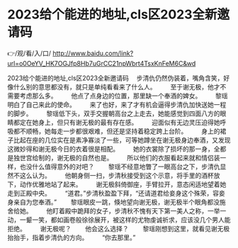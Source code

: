 # 2023给个能进的地址,cls区2023全新邀请码

👉/观/看/入/口/ http://www.baidu.com/link?url=o0OeYV_HK7OGJfp8Hb7uGrCC21npWbrt4TsxKnFeM6C&wd

2023给个能进的地址,cls区2023全新邀请码
　步清仇仍然伪装着，嘴角含笑，好像什么别的意思都没有，就只是单纯看看来了什么人。
　　至于谢无极，他才不需要考虑那么多。
　　他点了点身边的位置，那里缺一个奉酒的婢女。
　　黎瑶明白了自己来此的使命。
　　来了也好，来了才有机会逼得步清仇加快送她一程的脚步。
　　黎瑶低下头，双手交握朝高台之上走去，她能感觉到四面八方的眼睛都定在她身上，但只有谢无极的最有存在感。
　　迎面似有无边灵压迫得她呼吸都不顺畅，她每走一步都很艰难，但还是坚持着稳定跨上台阶。
　　身上的裙子比起在座的几位实在是素净寡淡了一些，可等她蹲坐在谢无极身边奉酒，又发现这微妙得和谢无极今日的衣着很是相配。
　　她的衣裳除了损坏的那一身，全都是独世宫给制的，谢无极的自然也是。
　　所以他们的衣服看起来就和情侣装一样，也没什么值得意外的对吧？
　　黎瑶不经意地瞥了一眼高台之下，步清仇显然不这么认为。
　　他朝身侧一扫，步清秋接受到这个示意，将手里的酒杯放下，动作优雅地站了起来。
　　谢无极斜倚御座，手臂拉开，意态闲适地望着她走到正殿中央。
　　“道君。”步清秋盈盈下拜，“还请道君给妾身这个殊荣，容妾身亲自为您奉酒。”
　　黎瑶眼皮一跳，倏地望向谢无极，谢无极半个眼角都没施舍给她。
　　他盯着殿中跪拜的女子，步清秋不愧有天下第一美人之称，一举一动，一颦一笑，都如画卷般徐徐展开，被这样的尤物虔诚祈求，应该没几个男人能拒绝。
　　谢无极呢？
　　他会这么选择？
　　黎瑶刚想到这里，就看见谢无极抬抬手，指着步清仇的方向。
　　“你去那里。”
